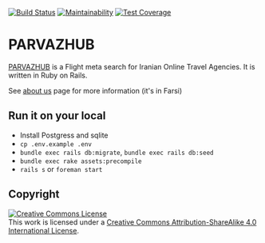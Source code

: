 [![Build Status](https://travis-ci.org/sizief/parvazhub.svg?branch=master)](https://travis-ci.org/sizief/parvazhub) [![Maintainability](https://api.codeclimate.com/v1/badges/82b1750afce7d8a317d0/maintainability)](https://codeclimate.com/github/sizief/parvazhub/maintainability) [![Test Coverage](https://api.codeclimate.com/v1/badges/82b1750afce7d8a317d0/test_coverage)](https://codeclimate.com/github/sizief/parvazhub/test_coverage)
  
  
# PARVAZHUB
[PARVAZHUB](https://parvazhub.com) is a Flight meta search for Iranian Online Travel Agencies. It is written in Ruby on Rails.  

See [about us](https://parvazhub.com/us) page for more information (it's in Farsi)


## Run it on your local 
- Install Postgress and sqlite
- `cp .env.example .env` 
- `bundle exec rails db:migrate`, `bundle exec rails db:seed`
- `bundle exec rake assets:precompile`   
- `rails s` or `foreman start`

## Copyright
<a rel="license" href="http://creativecommons.org/licenses/by-sa/4.0/"><img alt="Creative Commons License" style="border-width:0" src="https://i.creativecommons.org/l/by-sa/4.0/88x31.png" /></a><br />This work is licensed under a <a rel="license" href="http://creativecommons.org/licenses/by-sa/4.0/">Creative Commons Attribution-ShareAlike 4.0 International License</a>.
